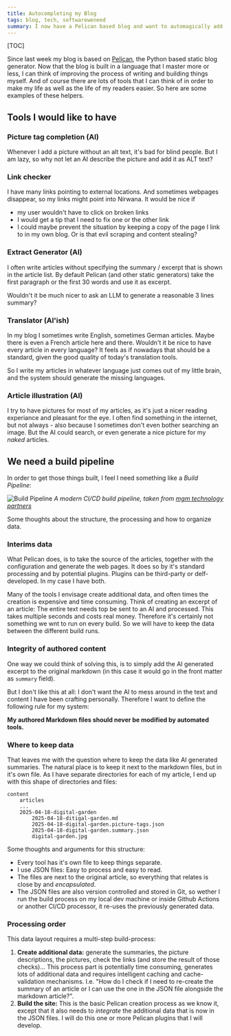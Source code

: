 ```yaml
---
title: Autocompleting my Blog
tags: blog, tech, softwareweneed
summary: I now have a Pelican based blog and want to automagically add or fix content: Picture tags, article summaries, translations... Finally a wa to use AI 🤖
---
```


[TOC]

Since last week my blog is based on [Pelican](https://getpelican.com), the Python based static blog generator. Now that the blog is built in a language that I master more or less, I can think of improving the process of writing and building things myself. And of course there are lots of tools that I can think of in order to make my life as well as the life of my readers easier. So here are some examples of these helpers.

## Tools I would like to have

### Picture tag completion (AI)

Whenever I add a picture without an alt text, it's bad for blind people. But I am lazy, so why not let an AI describe the picture and add it as ALT text?

### Link checker

I have many links pointing to external locations. And sometimes webpages disappear, so my links might point into Nirwana. It would be nice if

- my user wouldn't have to click on broken links
- I would get a tip that I need to fix one or the other link
- I could maybe prevent the situation by keeping a copy of the page I link to in my own blog. Or is that evil scraping and content stealing?

### Extract Generator (AI)

I often write articles without specifying the summary / excerpt that is shown in the article list. By default Pelican (and other static generators) take the first paragraph or the first 30 words and use it as excerpt.

Wouldn't it be much nicer to ask an LLM to generate a reasonable 3 lines summary?

### Translator (AI'ish)

In my blog I sometimes write English, sometimes German articles. Maybe there is even a French article here and there. Wouldn't it be nice to have every article in every language? It feels as if nowadays that should be a standard, given the good quality of today's translation tools.

So I write my articles in whatever language just comes out of my little brain, and the system should generate the missing languages.

### Article illustration (AI)

I try to have pictures for most of my articles, as it's just a nicer reading experiance and pleasant for the eye. I often find something in the internet, but not always - also because I sometimes don't even bother searching an image. But the AI could search, or even generate a nice picture for my _naked_ articles.

## We need a build pipeline

In order to get those things built, I feel I need something like a _Build Pipeline_:

![Build Pipeline](https://insights.mgm-tp.com/wp-content/uploads/2023/08/mgm-CI-CD-Pipeline.png)
_A modern CI/CD build pipeline, taken from [mgm technology partners](https://mgm-tp.com)_

Some thoughts about the structure, the processing and how to organize data.

### Interims data

What Pelican does, is to take the source of the articles, together with the configuration and generate the web pages. It does so by it's standard processing and by potential plugins. Plugins can be third-party or delf-developed. In my case I have both.

Many of the tools I envisage create additional data, and often times the creation is expensive and time consuming. Think of creating an excerpt of an article: The entire text needs top be sent to an AI and processed. This takes multiple seconds and costs real money. Therefore it's certainly not something we wnt to run on every build. So we will have to keep the data between the different build runs.

### Integrity of authored content

One way we could think of solving this, is to simply add the AI generated excerpt to the original markdown (in this case it would go in the front matter as `summary` field).

But I don't like this at all: I don't want the AI to mess around in the text and content I have been crafting personally. Therefore I want to define the following rule for my system:

**My authored Markdown files should never be modified by automated tools.**

### Where to keep data

That leaves me with the question where to keep the data like AI generated summaries. The natural place is to keep it next to the markdown files, but in it's own file. As I have separate directories for each of my article, I end up with this shape of directories and files:

```file
content
    articles
    ...
    2025-04-18-digital-garden
        2025-04-18-ditigal-garden.md
        2025-04-18-digital-garden.picture-tags.json
        2025-04-18-digital-garden.summary.json
        digital-garden.jpg
```

Some thoughts and arguments for this structure:

- Every tool has it's own file to keep things separate.
- I use JSON files: Easy to process and easy to read.
- The files are next to the original article, so everything that relates is close by and _encapsulated_.
- The JSON files are also version controlled and stored in Git, so wether I run the build process on my local dev machine or inside Github Actions or another CI/CD processor, it re-uses the previously generated data.

### Processing order

This data layout requires a multi-step build-process:

1. **Create additional data:** generate the summaries, the picture descriptions, the pictures, check the links (and store the result of those checks)... This process part is potentially time consuming, generates lots of additional data and requires intelligent caching and cache-validation mechanisms. I.e. "How do I check if I need to re-create the summary of an article or I can use the one in the JSON file alongside the markdown article?".
2. **Build the site:** This is the basic Pelican creation process as we know it, except that it also needs to _integrate_ the additional data that is now in the JSON files. I will do this one or more Pelican plugins that I will develop.
